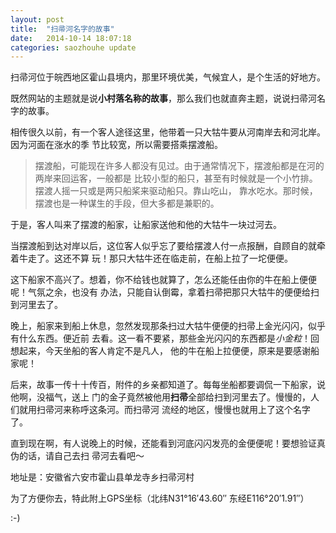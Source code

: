 ```yaml
---
layout: post
title:  "扫帚河名字的故事"
date:   2014-10-14 18:07:18
categories: saozhouhe update
---
```


扫帚河位于皖西地区霍山县境内，那里环境优美，气候宜人，是个生活的好地方。

既然网站的主题就是说**小村落名称的故事**，那么我们也就直奔主题，说说扫帚河名字的故事。

相传很久以前，有一个客人途径这里，他带着一只大牯牛要从河南岸去和河北岸。因为河面在涨水的季
节比较宽，所以需要搭乘摆渡船。

> 摆渡船，可能现在许多人都没有见过。由于通常情况下，摆渡船都是在河的两岸来回运客，一般都是
> 比较小型的船只，甚至有时候就是一个小竹排。摆渡人摇一只或是两只船桨来驱动船只。靠山吃山，
> 靠水吃水。那时候，摆渡也是一种谋生的手段，但大多都是兼职的。

于是，客人叫来了摆渡的船家，让船家送他和他的大牯牛一块过河去。

当摆渡船到达对岸以后，这位客人似乎忘了要给摆渡人付一点报酬，自顾自的就牵着牛走了。这还不算
玩！那只大牯牛还在临走前，在船上拉了一坨便便。

这下船家不高兴了。想着，你不给钱也就算了，怎么还能任由你的牛在船上便便呢！气氛之余，也没有
办法，只能自认倒霉，拿着扫帚把那只大牯牛的便便给扫到河里去了。

晚上，船家来到船上休息，忽然发现那条扫过大牯牛便便的扫帚上金光闪闪，似乎有什么东西。便近前
去看。这一看不要紧，那些金光闪闪的东西都是*小金粒*！回想起来，今天坐船的客人肯定不是凡人，
他的牛在船上拉便便，原来是要感谢船家呢！

后来，故事一传十十传百，附件的乡亲都知道了。每每坐船都要调侃一下船家，说他啊，没福气，送上
门的金子竟然被他用**扫帚**全部给扫到河里去了。慢慢的，人们就用扫帚河来称呼这条河。而扫帚河
流经的地区，慢慢也就用上了这个名字了。

直到现在啊，有人说晚上的时候，还能看到河底闪闪发亮的金便便呢！要想验证真伪的话，请自己去扫
帚河去看吧～

地址是：安徽省六安市霍山县单龙寺乡扫帚河村

为了方便你去，特此附上GPS坐标（北纬N31°16′43.60″ 东经E116°20′1.91″）

:-)

